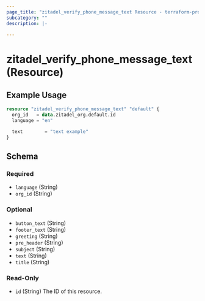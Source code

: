 ```yaml
---
page_title: "zitadel_verify_phone_message_text Resource - terraform-provider-zitadel"
subcategory: ""
description: |-
  
---
```


# zitadel_verify_phone_message_text (Resource)



## Example Usage

```terraform
resource "zitadel_verify_phone_message_text" "default" {
  org_id   = data.zitadel_org.default.id
  language = "en"

  text        = "text example"
}
```

<!-- schema generated by tfplugindocs -->
## Schema

### Required

- `language` (String)
- `org_id` (String)

### Optional

- `button_text` (String)
- `footer_text` (String)
- `greeting` (String)
- `pre_header` (String)
- `subject` (String)
- `text` (String)
- `title` (String)

### Read-Only

- `id` (String) The ID of this resource.